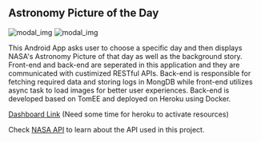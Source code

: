## Astronomy Picture of the Day ##

![modal_img](https://qiuchen.netlify.app/assets/img/img_project_3_0.png) ![modal_img](https://qiuchen.netlify.app/assets/img/img_project_3_1.png)

This Android App asks user to choose a specific day and then displays NASA's Astronomy Picture of that day as well as the background story. Front-end and back-end are seperated in this application and they are communicated with custimized RESTful APIs. Back-end is responsible for fetching required data and storing logs in MongDB while front-end utilizes async task to load images for better user experiences. Back-end is developed based on TomEE and deployed on Heroku using Docker.

[Dashboard Link](https://floating-mesa-72146.herokuapp.com/) (Need some time for heroku to activate resources)

Check [NASA API](https://api.nasa.gov/) to learn about the API used in this project.
